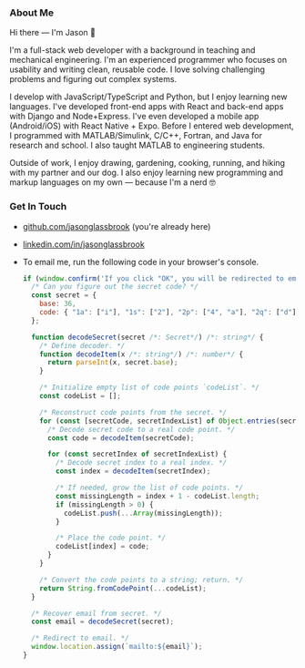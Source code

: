 <!--
**jasonglassbrook/jasonglassbrook** is a ✨ _special_ ✨ repository because its `README.md` (this file) appears on your GitHub profile.
-->

### About Me

Hi there — I'm Jason 👋

I'm a full-stack web developer with a background in teaching and mechanical engineering. I'm an experienced programmer who focuses on usability and writing clean, reusable code. I love solving challenging problems and figuring out complex systems.

I develop with JavaScript/TypeScript and Python, but I enjoy learning new languages. I've developed front-end apps with React and back-end apps with Django and Node+Express. I've even developed a mobile app (Android/iOS) with React Native + Expo. Before I entered web development, I programmed with MATLAB/Simulink, C/C++, Fortran, and Java for research and school. I also taught MATLAB to engineering students.

Outside of work, I enjoy drawing, gardening, cooking, running, and hiking with my partner and our dog. I also enjoy learning new programming and markup languages on my own — because I'm a nerd 🤓

### Get In Touch

-   [github.com/jasonglassbrook](https://github.com/jasonglassbrook/) (you're already here)
-   [linkedin.com/in/jasonglassbrook](https://www.linkedin.com/in/jasonglassbrook/)
-   To email me, run the following code in your browser's console.

    ```js
    if (window.confirm('If you click "OK", you will be redirected to email Jason.')) {
      /* Can you figure out the secret code? */
      const secret = {
        base: 36,
        code: { "1a": ["i"], "1s": ["2"], "2p": ["4", "a"], "2q": ["d"], "2s": ["j"], "2t": ["1", "k"], "2v": ["8"], "2y": ["3"], "2z": ["h"], "3a": ["l"], "30": ["9"], "31": ["0"], "32": ["7"], "33": ["6", "f", "g"], "36": ["e"], "37": ["5", "b", "c"] },
      };

      function decodeSecret(secret /*: Secret*/) /*: string*/ {
        /* Define decoder. */
        function decodeItem(x /*: string*/) /*: number*/ {
          return parseInt(x, secret.base);
        }

        /* Initialize empty list of code points `codeList`. */
        const codeList = [];

        /* Reconstruct code points from the secret. */
        for (const [secretCode, secretIndexList] of Object.entries(secret.code)) {
          /* Decode secret code to a real code point. */
          const code = decodeItem(secretCode);

          for (const secretIndex of secretIndexList) {
            /* Decode secret index to a real index. */
            const index = decodeItem(secretIndex);

            /* If needed, grow the list of code points. */
            const missingLength = index + 1 - codeList.length;
            if (missingLength > 0) {
              codeList.push(...Array(missingLength));
            }

            /* Place the code point. */
            codeList[index] = code;
          }
        }

        /* Convert the code points to a string; return. */
        return String.fromCodePoint(...codeList);
      }

      /* Recover email from secret. */
      const email = decodeSecret(secret);

      /* Redirect to email. */
      window.location.assign(`mailto:${email}`);
    }
    ```

